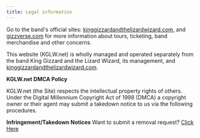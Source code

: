 ```yaml
---
title: Legal information
---
```


Go to the band's official sites: [kinggizzardandthelizardwizard.com], and [gizzverse.com] for more information about tours, ticketing, band merchandise and other concerns.

This website (KGLW.net) is wholly managed and operated separately from the band King Gizzard and the Lizard Wizard, its management, and [kinggizzardandthelizardwizard.com].

[kinggizzardandthelizardwizard.com]: https://kinggizzardandthelizardwizard.com
[gizzverse.com]: https://gizzverse.com

**KGLW.net DMCA Policy**

KGLW.net (the Site) respects the intellectual property rights of others.  
Under the Digital Millennium Copyright Act of 1998 (DMCA) a copyright owner or their agent may submit a takedown notice to us via the following procedures.  

**Infringement/Takedown Notices**
Want to submit a removal request?
[Click Here](/legal/dmca)
